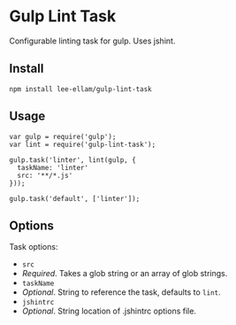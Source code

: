 # Gulp Lint Task

Configurable linting task for gulp. Uses jshint.

## Install
```
npm install lee-ellam/gulp-lint-task
```

## Usage
```
var gulp = require('gulp');
var lint = require('gulp-lint-task');

gulp.task('linter', lint(gulp, {
  taskName: 'linter'
  src: '**/*.js'  
}));

gulp.task('default', ['linter']);
```

## Options
Task options:
- `src`
 - *Required*. Takes a glob string or an array of glob strings.
- `taskName`
 - *Optional*. String to reference the task, defaults to `lint`.
- `jshintrc`
 - *Optional*. String location of .jshintrc options file.
